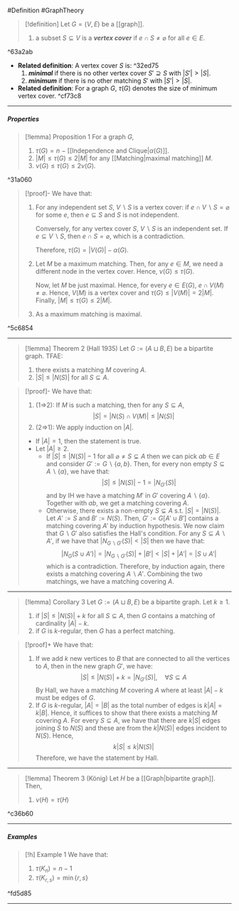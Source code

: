 #Definition #GraphTheory 

> [!definition]
> Let $G=(V,E)$ be a [[graph]].
> 1. a subset $S\subseteq V$ is a ***vertex cover*** if $e\cap S\neq \varnothing$ for all $e\in E$.

^63a2ab

- **Related definition**: A vertex cover $S$ is: ^32ed75
	1. ***minimal*** if there is no other vertex cover $S'\supseteq S$ with $\left| S' \right|> \left| S \right|$.
	2. ***minimum*** if there is no other matching $S'$ with $\left| S' \right|> \left| S\right|$.
- **Related definition**: For a graph $G$, $\tau(G)$ denotes the size of minimum vertex cover. ^cf73c8

---
##### Properties
> [!lemma] Proposition 1
> For a graph $G$, 
> 1. $\tau(G)=n\ -$ [[Independence and Clique|$\alpha(G)$]].
> 2. $\left| M \right|\leq \tau(G)\leq 2\left| M \right|$ for any [[Matching|maximal matching]] $M$.
> 3. $\nu(G)\leq \tau(G)\leq 2\nu(G)$.

^31a060

> [!proof]-
> We have that:
> 1. For any independent set $S$, $V \backslash S$ is a vertex cover: if $e\cap V \backslash S= \varnothing$ for some $e$, then $e\subseteq S$ and $S$ is not independent. 
>    
>    Conversely, for any vertex cover $S$, $V \backslash S$ is an independent set. If $e\subseteq V \backslash S$, then $e\cap S=\varnothing$, which is a contradiction. 
>    
>    Therefore, $\tau(G)=\left| V(G) \right|-\alpha(G)$.
> 2. Let $M$ be a maximum matching. Then, for any $e\in M$, we need a different node in the vertex cover. Hence, $\nu(G)\leq \tau(G)$.
>    
>    Now, let $M$ be just maximal. Hence, for every $e\in E(G)$, $e\cap V(M)\neq \varnothing$. Hence, $V(M)$ is a vertex cover and $\tau(G)\leq \left| V(M) \right|=2\left| M \right|$. Finally, $\left| M \right|\leq \tau(G)\leq 2\left| M \right|$.
> 3. As a maximum matching is maximal.
>    


^5c6854

---
> [!lemma] Theorem 2 (Hall 1935)
> Let $G:=(A\sqcup B,E)$ be a bipartite graph. TFAE:
> 1. there exists a matching $M$ covering $A$.
> 2. $\left| S \right|\leq \left| N(S) \right|$ for all $S\subseteq A$.

> [!proof]-
> We have that:
> 1. (1=>2): If $M$ is such a matching, then for any $S\subseteq A$, $$\left| S \right| = \left| N(S)\cap V(M) \right|\leq \left| N(S) \right|  $$
> 2. (2=>1): We apply induction on $\left| A \right|$.
> 	- If $\left| A \right|=1$, then the statement is true. 
> 	- Let $\left| A \right|\geq 2$. 
> 		- If $\left| S \right|\leq \left| N(S) \right|-1$ for all $\varnothing\neq S\subsetneq A$ then we can pick $ab\in E$ and consider $G':= G \backslash \{ a,b \}$. Then, for every non empty $S\subseteq A \backslash \{ a \}$, we have that: $$\left| S \right| \leq \left| N(S) \right| -1=\left| N_{G'}(S) \right| $$and by IH we have a matching $M'$ in $G'$ covering $A \backslash \{ a \}$. Together with $ab$, we get a matching covering $A$.
> 		- Otherwise, there exists a non-empty $S\subsetneq A$ s.t. $\left| S \right|=\left| N(S) \right|$. Let $A':=S$ and $B':= N(S)$. Then, $G':=G[A'\cup B']$ contains a matching covering $A'$ by induction hypothesis. We now claim that $G \backslash G'$ also satisfies the Hall's condition. For any $S\subseteq A \backslash A'$, if we have that $\left| N_{G \backslash G'}(S) \right|< \left| S \right|$ then we have that: $$\left| N_{G}(S\cup A') \right| =\left| N_{G \backslash G'}(S) \right| +\left| B' \right| <\left| S \right| +\left| A' \right| =\left| S\cup A' \right| $$which is a contradiction. Therefore, by induction again, there exists a matching covering $A \backslash A'$. Combining the two matchings, we have a matching covering $A$.

---
> [!lemma] Corollary 3
> Let $G:=(A\sqcup B,E)$ be a bipartite graph. Let $k\geq 1$.
> 1. if $\left| S \right|\leq \left| N(S) \right|+k$ for all $S\subseteq A$, then $G$ contains a matching of cardinality $\left| A \right|-k$.
> 2. if $G$ is $k$-regular, then $G$ has a perfect matching.

> [!proof]+
> We have that:
> 1. If we add $k$ new vertices to $B$ that are connected to all the vertices to $A$, then in the new graph $G'$, we have: $$\left| S \right| \leq \left| N(S) \right| +k=\left| N_{G'}(S) \right| ,\quad \forall S\subseteq A$$By Hall, we have a matching $M$ covering $A$ where at least $\left| A \right|-k$ must be edges of $G$.
> 2. If $G$ is $k$-regular, $\left| A \right|=\left| B \right|$ as the total number of edges is $k\left| A \right|=k\left| B \right|$. Hence, it suffices to show that there exists a matching $M$ covering $A$. For every $S\subseteq A$, we have that there are $k\left| S \right|$ edges joining $S$ to $N(S)$ and these are from the $k\left| N(S) \right|$ edges incident to $N(S)$. Hence, $$k\left|  S\right|\leq k\left| N(S) \right| $$Therefore, we have the statement by Hall.

---

> [!lemma] Theorem 3 (König)
> Let $H$ be a [[Graph|bipartite graph]]. Then, 
> 1. $\nu(H)=\tau(H)$

^c36b60


---
##### Examples
> [!h] Example 1
> We have that:
> 1. $\tau(K_{n})=n-1$
> 2. $\tau(K_{r,s})=\min \{ r,s \}$

^fd5d85

---

